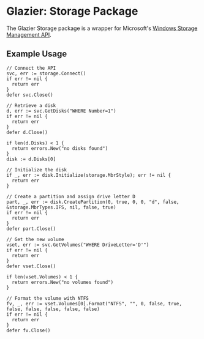 # Glazier: Storage Package

The Glazier Storage package is a wrapper for Microsoft's
[Windows Storage Management API](https://docs.microsoft.com/en-us/previous-versions/windows/desktop/stormgmt/windows-storage-management-api-portal).

## Example Usage

```
// Connect the API
svc, err := storage.Connect()
if err != nil {
  return err
}
defer svc.Close()

// Retrieve a disk
d, err := svc.GetDisks("WHERE Number=1")
if err != nil {
  return err
}
defer d.Close()

if len(d.Disks) < 1 {
  return errors.New("no disks found")
}
disk := d.Disks[0]

// Initialize the disk
if _, err := disk.Initialize(storage.MbrStyle); err != nil {
  return err
}

// Create a partition and assign drive letter D
part, _, err := disk.CreatePartition(0, true, 0, 0, "d", false, &storage.MbrTypes.IFS, nil, false, true)
if err != nil {
  return err
}
defer part.Close()

// Get the new volume
vset, err := svc.GetVolumes("WHERE DriveLetter='D'")
if err != nil {
  return err
}
defer vset.Close()

if len(vset.Volumes) < 1 {
  return errors.New("no volumes found")
}

// Format the volume with NTFS
fv, _, err := vset.Volumes[0].Format("NTFS", "", 0, false, true, false, false, false, false, false)
if err != nil {
  return err
}
defer fv.Close()
```
